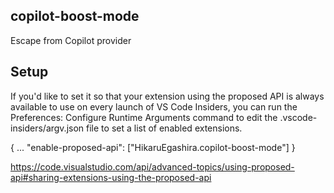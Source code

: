 ## copilot-boost-mode

Escape from Copilot provider

## Setup

If you'd like to set it so that your extension using the proposed API is always available to use on every launch of VS Code Insiders, you can run the Preferences: Configure Runtime Arguments command to edit the .vscode-insiders/argv.json file to set a list of enabled extensions.

{
    ...
    "enable-proposed-api": ["HikaruEgashira.copilot-boost-mode"]
}

https://code.visualstudio.com/api/advanced-topics/using-proposed-api#sharing-extensions-using-the-proposed-api
